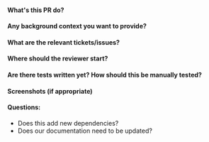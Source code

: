 #### What's this PR do?
#### Any background context you want to provide?
#### What are the relevant tickets/issues?
#### Where should the reviewer start?
#### Are there tests written yet? How should this be manually tested?
#### Screenshots (if appropriate)
#### Questions:
- Does this add new dependencies?
- Does our documentation need to be updated?
